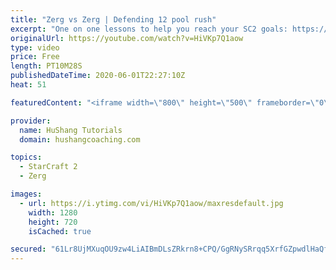 ```yaml
---
title: "Zerg vs Zerg | Defending 12 pool rush"
excerpt: "One on one lessons to help you reach your SC2 goals: https://www.hushangcoaching.com ------------------------------------------------------------------------------------------------------- In this guide we take a look at how to defend one of the most infamous \"zerg rushes\" in sc2: the 12 pool. This rush"
originalUrl: https://youtube.com/watch?v=HiVKp7Q1aow
type: video
price: Free
length: PT10M28S
publishedDateTime: 2020-06-01T22:27:10Z
heat: 51

featuredContent: "<iframe width=\"800\" height=\"500\" frameborder=\"0\" src=\"https://www.youtube.com/embed/HiVKp7Q1aow\" allow=\"accelerometer; autoplay; encrypted-media; gyroscope; picture-in-picture\" allowfullscreen></iframe>"

provider:
  name: HuShang Tutorials
  domain: hushangcoaching.com

topics:
  - StarCraft 2
  - Zerg

images:
  - url: https://i.ytimg.com/vi/HiVKp7Q1aow/maxresdefault.jpg
    width: 1280
    height: 720
    isCached: true

secured: "61Lr8UjMXuqOU9zw4LiAIBmDLsZRkrn8+CPQ/GgRNySRrqq5XrfGZpwdlHaQfI3CMQ5q+Lr+Vw2Md/ZJOdEix6rnGhC4Y1hFs4f/GSMC5pc5IZZtuhXeGfElX18zDfwdABpUMTMqq4Zx/vBDhYFu7lpW5B7+NUgdqcF8711bk4lSKxF+pfZAdVCtuzNDAt+sQ/Y99nDv0cJE3Pk/GNb1eYtSSPnmF5ImAYtl/elJXW22NHENAGaTEFtaGJg5u/hN4Nivunp1TUKW5YjRzAXKHjOWciC2xuWod6efaEGj56RKuzze6ck7mh+cfdpp7jbg4ntyuv1S6s+Rh8pKGfF3RxleY5Y7kvEld/Yfqb+gM6/Jv/aBfRQT8nTLTJU7P6Kf+ngz/vrFpo7nT7M+w11D/RGeW07FTVTSoOtIxPQ0FOc=;BI2T4iQDLFryWhHrOtR6vA=="
---
```


